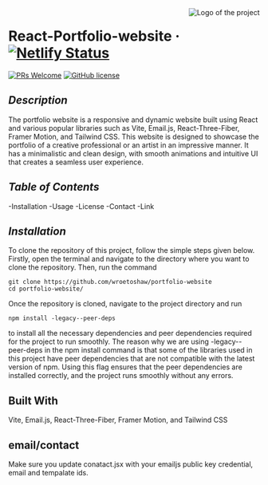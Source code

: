 <img src="./src/assests/logo.png" alt="Logo of the project" align="right">

# React-Portfolio-website &middot; [![Netlify Status](https://api.netlify.com/api/v1/badges/466b2527-7f58-47bf-8d92-fb0d6a11b8c7/deploy-status)](https://app.netlify.com/sites/portfolio-wroetoshaw/deploys)

 [![PRs Welcome](https://img.shields.io/badge/PRs-welcome-brightgreen.svg?style=flat-square)](http://makeapullrequest.com) [![GitHub license](https://img.shields.io/badge/license-MIT-blue.svg?style=flat-square)](https://github.com/your/your-project/blob/master/LICENSE)

## *Description*
The portfolio website is a responsive and dynamic website built using React and various popular libraries such as Vite, Email.js, React-Three-Fiber, Framer Motion, and Tailwind CSS. This website is designed to showcase the portfolio of a creative professional or an artist in an impressive manner. It has a minimalistic and clean design, with smooth animations and intuitive UI that creates a seamless user experience.
## *Table of Contents*
-Installation
-Usage
-License
-Contact
-Link

## *Installation*
To clone the repository of this project, follow the simple steps given below. Firstly, open the terminal and navigate to the directory where you want to clone the repository. Then, run the command
```shell
git clone https://github.com/wroetoshaw/portfolio-website
cd portfolio-website/
```
Once the repository is cloned, navigate to the project directory and run 
```shell 
npm install -legacy--peer-deps 
```
to install all the necessary dependencies and peer dependencies required for the project to run smoothly. The reason why we are using -legacy--peer-deps in the npm install command is that some of the libraries used in this project have peer dependencies that are not compatible with the latest version of npm. Using this flag ensures that the peer dependencies are installed correctly, and the project runs smoothly without any errors.

## Built With
Vite, Email.js, React-Three-Fiber, Framer Motion, and Tailwind CSS

## email/contact
Make sure you update conatact.jsx with your emailjs public key credential, email and tempalate ids.
